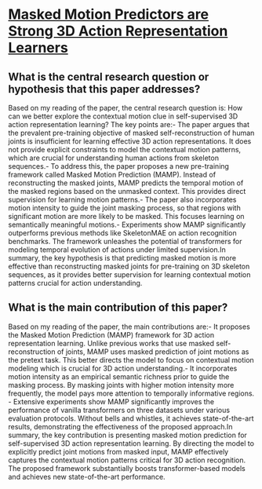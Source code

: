# [Masked Motion Predictors are Strong 3D Action Representation Learners](https://arxiv.org/abs/2308.07092)

## What is the central research question or hypothesis that this paper addresses?

Based on my reading of the paper, the central research question is: How can we better explore the contextual motion clue in self-supervised 3D action representation learning? The key points are:- The paper argues that the prevalent pre-training objective of masked self-reconstruction of human joints is insufficient for learning effective 3D action representations. It does not provide explicit constraints to model the contextual motion patterns, which are crucial for understanding human actions from skeleton sequences.- To address this, the paper proposes a new pre-training framework called Masked Motion Prediction (MAMP). Instead of reconstructing the masked joints, MAMP predicts the temporal motion of the masked regions based on the unmasked context. This provides direct supervision for learning motion patterns.- The paper also incorporates motion intensity to guide the joint masking process, so that regions with significant motion are more likely to be masked. This focuses learning on semantically meaningful motions.- Experiments show MAMP significantly outperforms previous methods like SkeletonMAE on action recognition benchmarks. The framework unleashes the potential of transformers for modeling temporal evolution of actions under limited supervision.In summary, the key hypothesis is that predicting masked motion is more effective than reconstructing masked joints for pre-training on 3D skeleton sequences, as it provides better supervision for learning contextual motion patterns crucial for action understanding.


## What is the main contribution of this paper?

Based on my reading of the paper, the main contributions are:- It proposes the Masked Motion Prediction (MAMP) framework for 3D action representation learning. Unlike previous works that use masked self-reconstruction of joints, MAMP uses masked prediction of joint motions as the pretext task. This better directs the model to focus on contextual motion modeling which is crucial for 3D action understanding.- It incorporates motion intensity as an empirical semantic richness prior to guide the masking process. By masking joints with higher motion intensity more frequently, the model pays more attention to temporally informative regions. - Extensive experiments show MAMP significantly improves the performance of vanilla transformers on three datasets under various evaluation protocols. Without bells and whistles, it achieves state-of-the-art results, demonstrating the effectiveness of the proposed approach.In summary, the key contribution is presenting masked motion prediction for self-supervised 3D action representation learning. By directing the model to explicitly predict joint motions from masked input, MAMP effectively captures the contextual motion patterns critical for 3D action recognition. The proposed framework substantially boosts transformer-based models and achieves new state-of-the-art performance.
